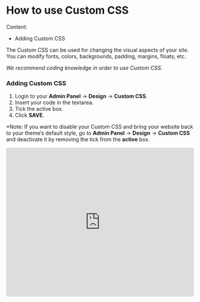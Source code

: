 # How to use Custom CSS

Content:
-   Adding Custom CSS

The Custom CSS can be used for changing the visual aspects of your site. You can modify fonts, colors, backgrounds, padding, margins, floats, etc.

*We recommend coding knowledge in order to use Custom CSS.*

### Adding Custom CSS

1. Login to your **Admin Panel** ->  **Design**  ->  **Custom CSS**.
2. Insert your code in the textarea.
3. Tick the active box.
3. Click  **SAVE**.


  
*Note: If you want to disable your Custom CSS and bring your website back to your theme’s default style, go to **Admin Panel** -> **Design** -> **Custom CSS** and deactivate it by removing the tick from the **active** box.


<iframe width="100%" height="400px" src="https://www.youtube.com/embed/hb1UWEEvpGY" title="Yclas video" frameborder="0" allow="accelerometer; autoplay; clipboard-write; encrypted-media; gyroscope; picture-in-picture" allowfullscreen></iframe>
 
